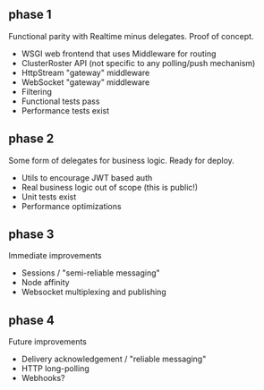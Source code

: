 ## phase 1
Functional parity with Realtime minus delegates. Proof of concept.

* WSGI web frontend that uses Middleware for routing
* ClusterRoster API (not specific to any polling/push mechanism)
* HttpStream "gateway" middleware
* WebSocket "gateway" middleware
* Filtering
* Functional tests pass
* Performance tests exist

## phase 2
Some form of delegates for business logic. Ready for deploy.

* Utils to encourage JWT based auth
* Real business logic out of scope (this is public!)
* Unit tests exist
* Performance optimizations

## phase 3
Immediate improvements

* Sessions / "semi-reliable messaging"
* Node affinity
* Websocket multiplexing and publishing

## phase 4
Future improvements

* Delivery acknowledgement / "reliable messaging"
* HTTP long-polling
* Webhooks?